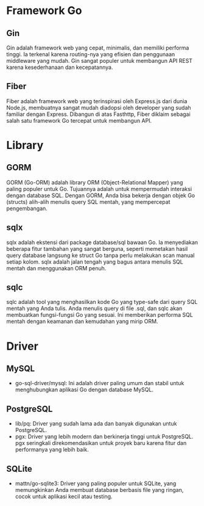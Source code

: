 # Framework Go

## Gin

Gin adalah framework web yang cepat, minimalis, dan memiliki performa tinggi. Ia terkenal karena routing-nya yang efisien dan penggunaan middleware yang mudah. Gin sangat populer untuk membangun API REST karena kesederhanaan dan kecepatannya.

## Fiber

Fiber adalah framework web yang terinspirasi oleh Express.js dari dunia Node.js, membuatnya sangat mudah diadopsi oleh developer yang sudah familiar dengan Express. Dibangun di atas Fasthttp, Fiber diklaim sebagai salah satu framework Go tercepat untuk membangun API.

# Library

## GORM

GORM (Go-ORM) adalah library ORM (Object-Relational Mapper) yang paling populer untuk Go. Tujuannya adalah untuk mempermudah interaksi dengan database SQL. Dengan GORM, Anda bisa bekerja dengan objek Go (structs) alih-alih menulis query SQL mentah, yang mempercepat pengembangan.

## sqlx

sqlx adalah ekstensi dari package database/sql bawaan Go. Ia menyediakan beberapa fitur tambahan yang sangat berguna, seperti memetakan hasil query database langsung ke struct Go tanpa perlu melakukan scan manual setiap kolom. sqlx adalah jalan tengah yang bagus antara menulis SQL mentah dan menggunakan ORM penuh.

## sqlc

sqlc adalah tool yang menghasilkan kode Go yang type-safe dari query SQL mentah yang Anda tulis. Anda menulis query di file .sql, dan sqlc akan membuatkan fungsi-fungsi Go yang sesuai. Ini memberikan performa SQL mentah dengan keamanan dan kemudahan yang mirip ORM.

# Driver

## MySQL

- go-sql-driver/mysql: Ini adalah driver paling umum dan stabil untuk menghubungkan aplikasi Go dengan database MySQL.

## PostgreSQL

- lib/pq: Driver yang sudah lama ada dan banyak digunakan untuk PostgreSQL.
- pgx: Driver yang lebih modern dan berkinerja tinggi untuk PostgreSQL. pgx seringkali direkomendasikan untuk proyek baru karena fitur dan performanya yang lebih baik.

## SQLite

- mattn/go-sqlite3: Driver yang paling populer untuk SQLite, yang memungkinkan Anda membuat database berbasis file yang ringan, cocok untuk aplikasi kecil atau testing.
